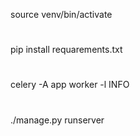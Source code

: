 source venv/bin/activate
#
pip install requarements.txt
#
celery -A app worker -l INFO
#
./manage.py runserver
